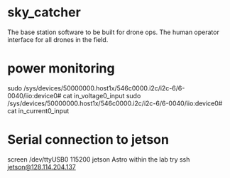 # sky_catcher
The base station software to be built for drone ops. The human operator interface for all drones in the field.


# power monitoring 
sudo /sys/devices/50000000.host1x/546c0000.i2c/i2c-6/6-0040/iio:device0# cat in_voltage0_input
sudo /sys/devices/50000000.host1x/546c0000.i2c/i2c-6/6-0040/iio:device0# cat in_current0_input


# Serial connection to jetson
screen /dev/ttyUSB0 115200
jetson
Astro
within the lab try ssh jetson@128.114.204.137
